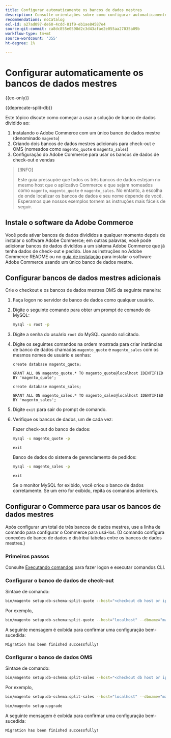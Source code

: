 ```yaml
---
title: Configurar automaticamente os bancos de dados mestres
description: Consulte orientações sobre como configurar automaticamente a solução de banco de dados dividido.
recommendations: noCatalog
exl-id: a27ad097-de60-4cdd-81f9-eb1ae84587e4
source-git-commit: ca8dc855e0598d2c3d43afae2e055aa27035a09b
workflow-type: tm+mt
source-wordcount: '355'
ht-degree: 1%

---
```


# Configurar automaticamente os bancos de dados mestres

{{ee-only}}

{{deprecate-split-db}}

Este tópico discute como começar a usar a solução de banco de dados dividido ao:

1. Instalando o Adobe Commerce com um único banco de dados mestre (denominado `magento`)
1. Criando dois bancos de dados mestres adicionais para check-out e OMS (nomeados como `magento_quote` e `magento_sales`)
1. Configuração do Adobe Commerce para usar os bancos de dados de check-out e vendas

>[!INFO]
>
>Este guia pressupõe que todos os três bancos de dados estejam no mesmo host que o aplicativo Commerce e que sejam nomeados como `magento`, `magento_quote` e `magento_sales`. No entanto, a escolha de onde localizar os bancos de dados e seu nome depende de você. Esperamos que nossos exemplos tornem as instruções mais fáceis de seguir.

## Instale o software da Adobe Commerce

Você pode ativar bancos de dados divididos a qualquer momento depois de instalar o software Adobe Commerce; em outras palavras, você pode adicionar bancos de dados divididos a um sistema Adobe Commerce que já tenha dados de check-out e pedido. Use as instruções no Adobe Commerce README ou no [guia de instalação](../../installation/overview.md) para instalar o software Adobe Commerce usando um único banco de dados mestre.

## Configurar bancos de dados mestres adicionais

Crie o checkout e os bancos de dados mestres OMS da seguinte maneira:

1. Faça logon no servidor de banco de dados como qualquer usuário.
1. Digite o seguinte comando para obter um prompt de comando do MySQL:

   ```bash
   mysql -u root -p
   ```

1. Digite a senha do usuário `root` do MySQL quando solicitado.
1. Digite os seguintes comandos na ordem mostrada para criar instâncias de banco de dados chamadas `magento_quote` e `magento_sales` com os mesmos nomes de usuário e senhas:

   ```shell
   create database magento_quote;
   ```

   ```shell
   GRANT ALL ON magento_quote.* TO magento_quote@localhost IDENTIFIED BY 'magento_quote';
   ```

   ```shell
   create database magento_sales;
   ```

   ```shell
   GRANT ALL ON magento_sales.* TO magento_sales@localhost IDENTIFIED BY 'magento_sales';
   ```

1. Digite `exit` para sair do prompt de comando.

1. Verifique os bancos de dados, um de cada vez:

   Fazer check-out do banco de dados:

   ```bash
   mysql -u magento_quote -p
   ```

   ```shell
   exit
   ```

   Banco de dados do sistema de gerenciamento de pedidos:

   ```bash
   mysql -u magento_sales -p
   ```

   ```shell
   exit
   ```

   Se o monitor MySQL for exibido, você criou o banco de dados corretamente. Se um erro for exibido, repita os comandos anteriores.

## Configurar o Commerce para usar os bancos de dados mestres

Após configurar um total de três bancos de dados mestres, use a linha de comando para configurar o Commerce para usá-los. (O comando configura conexões de banco de dados e distribui tabelas entre os bancos de dados mestres.)

### Primeiros passos

Consulte [Executando comandos](../cli/config-cli.md#running-commands) para fazer logon e executar comandos CLI.

### Configurar o banco de dados de check-out

Sintaxe de comando:

```bash
bin/magento setup:db-schema:split-quote --host="<checkout db host or ip>" --dbname="<name>" --username="<checkout db username>" --password="<password>"
```

Por exemplo,

```bash
bin/magento setup:db-schema:split-quote --host="localhost" --dbname="magento_quote" --username="magento_quote" --password="magento_quote"
```

A seguinte mensagem é exibida para confirmar uma configuração bem-sucedida:

```
Migration has been finished successfully!
```

### Configurar o banco de dados OMS

Sintaxe de comando:

```bash
bin/magento setup:db-schema:split-sales --host="<checkout db host or ip>" --dbname="<name>" --username="<checkout db username>" --password="<password>"
```

Por exemplo,

```bash
bin/magento setup:db-schema:split-sales --host="localhost" --dbname="magento_sales" --username="magento_sales" --password="magento_sales"
```

```bash
bin/magento setup:upgrade
```

A seguinte mensagem é exibida para confirmar uma configuração bem-sucedida:

```
Migration has been finished successfully!
```
